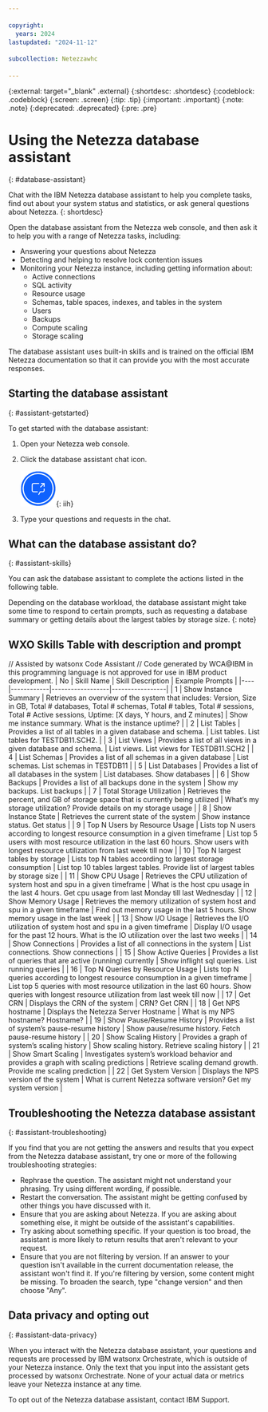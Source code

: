 ```yaml
---

copyright:
  years: 2024
lastupdated: "2024-11-12"

subcollection: Netezzawhc

---
```


<!-- Attribute definitions --> 
{:external: target="_blank" .external}
{:shortdesc: .shortdesc}
{:codeblock: .codeblock}
{:screen: .screen}
{:tip: .tip}
{:important: .important}
{:note: .note}
{:deprecated: .deprecated}
{:pre: .pre}

# Using the Netezza database assistant
{: #database-assistant}

Chat with the IBM Netezza database assistant to help you complete tasks, find out about your system status and statistics, or ask general questions about Netezza.
{: shortdesc}

Open the database assistant from the Netezza web console, and then ask it to help you with a range of Netezza tasks, including:
- Answering your questions about Netezza
- Detecting and helping to resolve lock contention issues
- Monitoring your Netezza instance, including getting information about:
    - Active connections
    - SQL activity
    - Resource usage
    - Schemas, table spaces, indexes, and tables in the system
    - Users
    - Backups
    - Compute scaling
    - Storage scaling

The database assistant uses built-in skills and is trained on the official IBM Netezza documentation so that it can provide you with the most accurate responses.

## Starting the database assistant
{: #assistant-getstarted}

To get started with the database assistant:

1. Open your Netezza web console.

1. Click the database assistant chat icon.

   ![database assistant icon](images/assistant-icon.png "database assistant icon"){: iih}

1. Type your questions and requests in the chat.

## What can the database assistant do?
{: #assistant-skills}

You can ask the database assistant to complete the actions listed in the following table.

Depending on the database workload, the database assistant might take some time to respond to certain prompts, such as requesting a database summary or getting details about the largest tables by storage size.
{: note}
<!--
| Category | Action | Description | Example prompt phrases |
| --- | --- | --- | --- |
| **Product information** | Answer your questions about Netezza | Ask the assistant anything about Netezza and it will generate an answer based on its knowledge of the product. The assistant is trained on the official IBM Netezza documentation | - What's new in Netezza?</br> - Tell me about the MON_GET_PKG_CACHE_STMT table function</br> - How do I troubleshoot Netezza?</br> - What is error code SQL0911N?</br> - How can I manage my database workload? |
| **Instance information** | Show backups | Get information about available backups in the system | - Get the list of backups</br> - What backups are available?</br> - Show me my backups |
|  | Show database summary | Get a summary of basic database details such as name, version, size, number of tables, number of schemas, uptime, and more | - Report on my database</br> - Check my database details</br> - Tell me about this instance |
|  | Show database version | Get the version of Netezza | - What Netezza version am I running?</br> - What is the database version?</br> - Current Netezza database version</br> - Show me the database version |
|  | Show scaling resources | Get information about how system resources are configured for scaling | 	- Show me the system scaling settings</br> - What is the scaling configuration?</br> - Display compute scaling settings |
|  | Show system settings | Get a summary of the host names and endpoints configured in your system | - Show my system settings</br> - Display database endpoint settings</br> - Describe db connection details |
|  | Show users | Get a list of all users from the console | - Display users in the console.</br> - Get me a list of users</br> - Who is using the console? |
| **Workload information** | Show active connections | Get a list of all current connections to the system | - Show me all connections</br> - Display inflight connections</br> - List the current applications |
|  | Show running queries | Get a list of all currently running SQL queries and in-flight executions in the system | - Show me current SQL queries</br> - Get all current queries</br> - Show me in-progress SQL |
| **Storage information** | Show table spaces | Get a list of table spaces in the system and their storage utilization | - Obtain the table spaces list</br> - List all tablespace names</br> - Show table spaces |
|  | Show total storage | Get storage details about the system | - Display my storage utilization statistics</br> - How much disk storage capacity have I used?</br> - Report on my storage consumption |
| **Resource utilization** | Show CPU usage summary | Get a summary of how much CPU the system is using | - Show me CPU usage for the past 3 days</br> - What was the system CPU load between August 14 and 15 2024?</br> - Analyze processor utilization from the last 24 hours |
|  | Show IO usage summary | Get a summary of disk usage over a specified period | - Analyze IO usage from the last 48 hours</br> - Display IO utilization for the last 7 days</br> - Show me I/O usage  |
|  | Show memory usage summary | Get a summary of how much memory was used by the system over a specified period | - Analyze memory usage for the last 15 days</br> - Get a summary of memory details</br> - Show me memory usage from 6 September 2024 |
| **Database objects** | Show indexes for a specified schema | Get a list of indexes for a given schema | - Get index details</br> - Show indexes for the schema schema-name-1</br> - Fetch indexes |
|  | Show largest tables by rows | Get a ranked list of the largest tables in the system based on row count | - Get the largest 10 tables</br> - Display the 3 largest tables by row count</br> - What is my largest table? |
|  | Show largest tables by rows for a specified schema | Get a ranked list of the largest tables in a given schema | - What are the top 3 tables for the schema "schema-name"?</br> - Get the largest tables by row count from the schemas "schema-name-1" and "schema-name-2"</br> - Show me the 3 biggest tables by rows from schema-name-1, schema-name-2 schemas |
|  | Show largest tables by storage | Get a ranked list of the largest tables in the system based on storage size | - Rank the top 10 tables by storage size</br> - Identify my largest tables by storage</br> - Which table uses the largest amount of storage? |
|  | Show largest tables by storage for a specified schema | Get a ranked list of the largest tables in a given schema based on storage size | - Get the top 4 tables by storage for the schema schema-name-1</br> - What is the largest table by storage size in the schema schema-name-1?</br> - Show the top 10 largest tables by storage from the schema-name-1 schema |
|  | Show schemas | Get a list of schemas in the system | - Display all schemas</br> - Provide a list of schemas</br> - Fetch me a list of schemas in the database |
|  | Show tables | Get a list of tables in the system | - View the tables in the schema "schema-name-1"</br> - Get a tables list from the schema-name-1, schema-name-2, and schema-name-3 schemas</br> - List my tables |
|  | Show views | Get a list of views in the system | - List my views</br> - Display the views for the schema-name-1 schema</br> - Collect all views |
| **Troubleshooting** | Show most active connections | Get details about the most active connections | - What are the top 5 active connections</br> - Display the top 8 connections in the database</br> - Get the most active connections |
|  | Show how time is spent | Get details about how much time was spent by the system on various tasks | - List wait times and bottlenecks</br> - How is time being spent in my database?</br> - Get time spent details |
|  | Show lock waits | Get a list of blocking and waiting connections in the system | - Troubleshoot lock waits and deadlocks</br> - Report all lock waits</br> - Show me lock waits from the last two hours |
|  | Show longest running queries | Get information about the top queries in the system ranked by how long they have been running | - Display the longest running SQL queries</br> - What are the top 5 queries?</br> - Show long running SQL statements |

{: caption="Netezza database assistant skills" caption-side="top"}-->

## WXO Skills Table with description and prompt

// Assisted by watsonx Code Assistant 
// Code generated by WCA@IBM in this programming language is not approved for use in IBM product development.
| No | Skill Name | Skill Description | Example Prompts |
|----|------------|------------------|-----------------|
| 1 | Show Instance Summary | Retrieves an overview of the system that includes: Version, Size in GB, Total # databases, Total # schemas, Total # tables, Total # sessions, Total # Active sessions, Uptime: [X days, Y hours, and Z minutes] | Show me instance summary. What is the instance uptime? |
| 2 | List Tables | Provides a list of all tables in a given database and schema. | List tables. List tables for TESTDB11.SCH2. |
| 3 | List Views | Provides a list of all views in a given database and schema. | List views. List views for TESTDB11.SCH2 |
| 4 | List Schemas | Provides a list of all schemas in a given database | List schemas. List schemas in TESTDB11 |
| 5 | List Databases | Provides a list of all databases in the system | List databases. Show databases |
| 6 | Show Backups | Provides a list of all backups done in the system | Show my backups. List backups |
| 7 | Total Storage Utilization | Retrieves the percent, and GB of storage space that is currently being utilized | What’s my storage utilization? Provide details on my storage usage |
| 8 | Show Instance State | Retrieves the current state of the system | Show instance status. Get status |
| 9 | Top N Users by Resource Usage | Lists top N users according to longest resource consumption in a given timeframe | List top 5 users with most resource utilization in the last 60 hours. Show users with longest resource utilization from last week till now |
| 10 | Top N largest tables by storage | Lists top N tables according to largest storage consumption | List top 10 tables largest tables. Provide list of largest tables by storage size |
| 11 | Show CPU Usage | Retrieves the CPU utilization of system host and spu in a given timeframe | What is the host cpu usage in the last 4 hours. Get cpu usage from last Monday till last Wednesday |
| 12 | Show Memory Usage | Retrieves the memory utilization of system host and spu in a given timeframe | Find out memory usage in the last 5 hours. Show memory usage in the last week |
| 13 | Show I/O Usage | Retrieves the I/O utilization of system host and spu in a given timeframe | Display I/O usage for the past 12 hours. What is the IO utilization over the last two weeks |
| 14 | Show Connections | Provides a list of all connections in the system | List connections. Show connections |
| 15 | Show Active Queries | Provides a list of queries that are active (running) currently | Show inflight sql queries. List running queries |
| 16 | Top N Queries by Resource Usage | Lists top N queries according to longest resource consumption in a given timeframe | List top 5 queries with most resource utilization in the last 60 hours. Show queries with longest resource utilization from last week till now |
| 17 | Get CRN | Displays the CRN of the system | CRN? Get CRN |
| 18 | Get NPS hostname | Displays the Netezza Server Hostname | What is my NPS hostname? Hostname? |
| 19 | Show Pause/Resume History | Provides a list of system’s pause-resume history | Show pause/resume history. Fetch pause-resume history |
| 20 | Show Scaling History | Provides a graph of system’s scaling history | Show scaling history. Retrieve scaling history |
| 21 | Show Smart Scaling | Investigates system’s workload behavior and provides a graph with scaling predictions | Retrieve scaling demand growth. Provide me scaling prediction |
| 22 | Get System Version | Displays the NPS version of the system | What is current Netezza software version? Get my system version |

## Troubleshooting the Netezza database assistant
{: #assistant-troubleshooting}

If you find that you are not getting the answers and results that you expect from the Netezza database assistant, try one or more of the following troubleshooting strategies:
- Rephrase the question. The assistant might not understand your phrasing. Try using different wording, if possible.
- Restart the conversation. The assistant might be getting confused by other things you have discussed with it.
- Ensure that you are asking about Netezza. If you are asking about something else, it might be outside of the assistant's capabilities.
- Try asking about something specific. If your question is too broad, the assistant is more likely to return results that aren't relevant to your request.
- Ensure that you are not filtering by version. If an answer to your question isn't available in the current documentation release, the assistant won't find it. If you're filtering by version, some content might be missing. To broaden the search, type "change version" and then choose "Any".

## Data privacy and opting out
{: #assistant-data-privacy}

When you interact with the Netezza database assistant, your questions and requests are processed by IBM watsonx Orchestrate, which is outside of your Netezza instance. Only the text that you input into the assistant gets processed by watsonx Orchestrate. None of your actual data or metrics leave your Netezza instance at any time.

To opt out of the Netezza database assistant, contact IBM Support.
